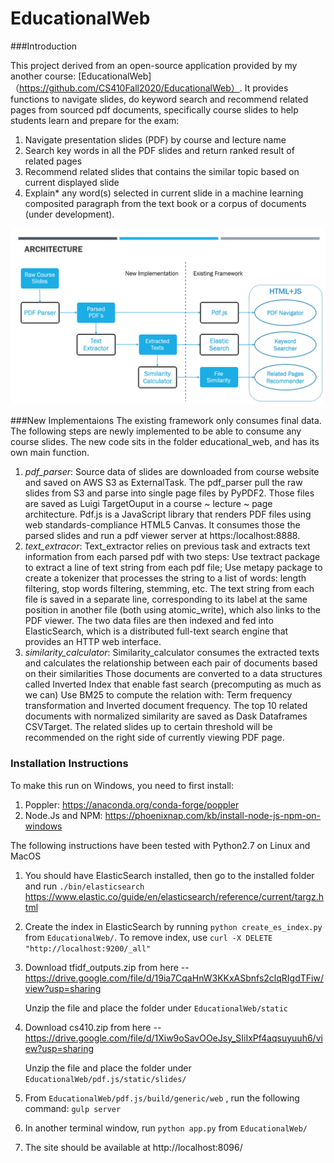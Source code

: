 # EducationalWeb
###Introduction

This project derived from an open-source application provided by my another course: [EducationalWeb]（https://github.com/CS410Fall2020/EducationalWeb）. It provides functions to navigate slides, do keyword search and recommend related pages from sourced pdf documents, specifically course slides to help students learn and prepare for the exam:
1. Navigate presentation slides (PDF) by course and lecture name
2. Search key words in all the PDF slides and return ranked result of related pages
3. Recommend related slides that contains the similar topic based on current displayed slide
4. Explain* any word(s) selected in current slide in a machine learning composited paragraph from the text book or a corpus of documents (under development).

![Architecture](architecture.PNG)

###New Implementaions
The existing framework only consumes final data. The following steps are newly implemented to be able to consume any course slides. The new code sits in the folder educational_web, and has its own main function.
1. *pdf_parser*: Source data of slides are downloaded from course website and saved on AWS S3 as ExternalTask.
The pdf_parser pull the raw slides from S3 and parse into single page files by PyPDF2. Those files are saved as Luigi TargetOuput in a course ~ lecture ~ page architecture.
Pdf.js is a JavaScript library that renders PDF files using web standards-compliance HTML5 Canvas. It consumes those the parsed slides and run a pdf viewer server at https:/localhost:8888.
2. *text_extracor*: Text_extractor relies on previous task and extracts text information from each parsed pdf with two steps:
Use textract package to extract a line of text string from each pdf file;
Use metapy package to create a tokenizer that processes the string to a list of words: length filtering, stop words filtering, stemming, etc.
The text string from each file is saved in a separate line, corresponding to its label at the same position in another file (both using atomic_write), which also links to the PDF viewer.
The two data files are then indexed and fed into ElasticSearch, which  is a distributed full-text search engine that provides an HTTP web interface.
3. *similarity_calculator*: Similarity_calculator consumes the extracted texts and calculates the relationship between each pair of documents based on their similarities
Those documents are converted to a data structures called Inverted Index that enable fast search (precomputing as much as we can)
Use BM25 to compute the relation with: Term frequency transformation and Inverted document frequency.
The top 10 related documents with normalized similarity are saved as Dask Dataframes CSVTarget. The related slides up to certain threshold will be recommended on the right side of currently viewing PDF page.

### Installation Instructions

To make this run on Windows, you need to first install:
1. Poppler: https://anaconda.org/conda-forge/poppler
2. Node.Js and NPM: https://phoenixnap.com/kb/install-node-js-npm-on-windows

The following instructions have been tested with Python2.7 on Linux and MacOS

1. You should have ElasticSearch installed, then go to the installed folder and run `./bin/elasticsearch` https://www.elastic.co/guide/en/elasticsearch/reference/current/targz.html

2. Create the index in ElasticSearch by running `python create_es_index.py` from `EducationalWeb/`. To remove index, use `curl -X DELETE "http://localhost:9200/_all"`

3. Download tfidf_outputs.zip from here -- https://drive.google.com/file/d/19ia7CqaHnW3KKxASbnfs2clqRIgdTFiw/view?usp=sharing
   
   Unzip the file and place the folder under `EducationalWeb/static`

4. Download cs410.zip from here -- https://drive.google.com/file/d/1Xiw9oSavOOeJsy_SIiIxPf4aqsuyuuh6/view?usp=sharing
   
   Unzip the file and place the folder under `EducationalWeb/pdf.js/static/slides/`
   
5. From `EducationalWeb/pdf.js/build/generic/web` , run the following command: `gulp server`

6. In another terminal window, run `python app.py` from `EducationalWeb/`

7. The site should be available at http://localhost:8096/

